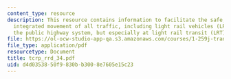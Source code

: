 ```yaml
---
content_type: resource
description: This resource contains information to facilitate the safe, orderly, and
  integrated movement of all traffic, including light rail vehicles (LRVs), throughout
  the public highway system, but especially at light rail transit (LRT) crossings.
file: https://ol-ocw-studio-app-qa.s3.amazonaws.com/courses/1-259j-transit-management-fall-2006/d4d0353850f9830bb3008e7605e15c23_tcrp_rrd_34.pdf
file_type: application/pdf
resourcetype: Document
title: tcrp_rrd_34.pdf
uid: d4d03538-50f9-830b-b300-8e7605e15c23
---
```

